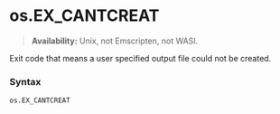 # os.EX_CANTCREAT

> **Availability:** Unix, not Emscripten, not WASI.

Exit code that means a user specified output file could not be created.

### Syntax

```python
os.EX_CANTCREAT
```
